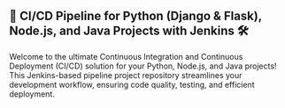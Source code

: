 
## 🚀 CI/CD Pipeline for Python (Django & Flask), Node.js, and Java Projects with Jenkins 🛠️


Welcome to the ultimate Continuous Integration and Continuous Deployment (CI/CD) solution for your Python, Node.js, and Java projects! This Jenkins-based pipeline project repository streamlines your development workflow, ensuring code quality, testing, and efficient deployment.
